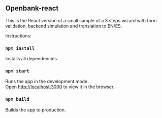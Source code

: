 ## Openbank-react

This is the React version of a small sample of a 3 steps wizard with form validation, backend simulation and translation to EN/ES.

Instructions:

### `npm install`

Installs all dependencies.

### `npm start`

Runs the app in the development mode.<br>
Open [http://localhost:3000](http://localhost:3000) to view it in the browser.

### `npm build`

Builds the app to production.
